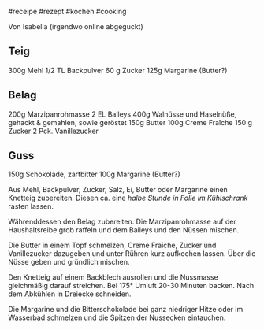 
#receipe #rezept #kochen #cooking 

Von Isabella (irgendwo online abgeguckt)

## Teig
300g Mehl
1/2 TL Backpulver
60 g Zucker
125g Margarine (Butter?)

## Belag
200g Marzipanrohmasse
2 EL Baileys
400g Walnüsse und Haselnüße, gehackt & gemahlen, sowie geröstet
150g Butter
100g Creme Fraîche
150 g Zucker
2 Pck. Vanillezucker
## Guss
150g Schokolade, zartbitter
100g Margarine (Butter?)

Aus Mehl, Backpulver, Zucker, Salz, Ei, Butter oder Margarine einen Knetteig zubereiten. Diesen ca. eine _halbe Stunde in Folie im Kühlschrank_ rasten lassen.

Währenddessen den Belag zubereiten. Die Marzipanrohmasse auf der Haushaltsreibe grob raffeln und dem Baileys und den Nüssen mischen.

Die Butter in einem Topf schmelzen, Creme Fraîche, Zucker und Vanillezucker dazugeben und unter Rühren kurz aufkochen lassen. Über die Nüsse geben und gründlich mischen.

Den Knetteig auf einem Backblech ausrollen und die Nussmasse gleichmäßig darauf streichen. Bei 175° Umluft 20-30 Minuten backen. Nach dem Abkühlen in Dreiecke schneiden.

Die Margarine und die Bitterschokolade bei ganz niedriger Hitze oder im Wasserbad schmelzen und die Spitzen der Nussecken eintauchen.
